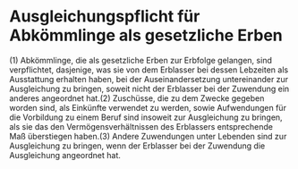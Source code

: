 # Ausgleichungspflicht für Abkömmlinge als gesetzliche Erben

(1) Abkömmlinge, die als gesetzliche Erben zur Erbfolge gelangen, sind verpflichtet, dasjenige, was sie von dem Erblasser bei dessen Lebzeiten als Ausstattung erhalten haben, bei der Auseinandersetzung untereinander zur Ausgleichung zu bringen, soweit nicht der Erblasser bei der Zuwendung ein anderes angeordnet hat.(2) Zuschüsse, die zu dem Zwecke gegeben worden sind, als Einkünfte verwendet zu werden, sowie Aufwendungen für die Vorbildung zu einem Beruf sind insoweit zur Ausgleichung zu bringen, als sie das den Vermögensverhältnissen des Erblassers entsprechende Maß überstiegen haben.(3) Andere Zuwendungen unter Lebenden sind zur Ausgleichung zu bringen, wenn der Erblasser bei der Zuwendung die Ausgleichung angeordnet hat. 

